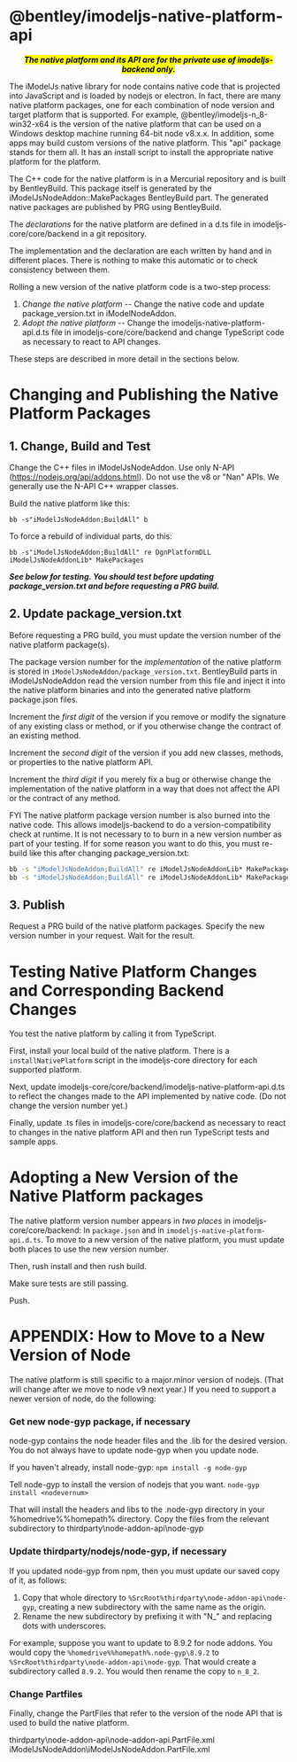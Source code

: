 ﻿# @bentley/imodeljs-native-platform-api

<p style="text-align: center;">
<i><mark>
<b>The native platform and its API are for the private use of imodeljs-backend only.</b>
</i></mark>
</p>

The iModelJs native library for node contains native code that is projected into JavaScript and is loaded by nodejs or electron. In fact, there are many native platform packages, one for each combination of node version and target platform that is supported. For example, @bentley/imodeljs-n_8-win32-x64 is the version of the native platform that can be used on a Windows desktop machine running 64-bit node v8.x.x. In addition, some apps may build custom versions of the native platform. This "api" package stands for them all. It has an install script to install the appropriate native platform for the platform.

The C++ code for the native platform is in a Mercurial repository and is built by BentleyBuild. This package itself is generated by the iModelJsNodeAddon::MakePackages BentleyBuild part. The generated native packages are published by PRG using BentleyBuild.

The *declarations* for the native platform are defined in a d.ts file in imodeljs-core/core/backend in a git repository.

The implementation and the declaration are each written by hand and in different places. There is nothing to make this automatic or to check consistency between them.

Rolling a new version of the native platform code is a two-step process:
1. *Change the native platform* -- Change the native code and update package_version.txt in iModelNodeAddon.
2. *Adopt the native platform* -- Change the imodeljs-native-platform-api.d.ts file in imodeljs-core/core/backend and change TypeScript code as necessary to react to API changes.

These steps are described in more detail in the sections below.

# Changing and Publishing the Native Platform Packages

## 1. Change, Build and Test

Change the C++ files in iModelJsNodeAddon. Use only N-API (https://nodejs.org/api/addons.html). Do not use the v8 or "Nan" APIs. We generally use the N-API C++ wrapper classes.

Build the native platform like this:

`bb -s"iModelJsNodeAddon;BuildAll" b`

To force a rebuild of individual parts, do this:

`bb -s"iModelJsNodeAddon;BuildAll" re DgnPlatformDLL iModelJsNodeAddonLib* MakePackages`

***See below for testing. You should test before updating package_version.txt and before requesting a PRG build.***

## 2. Update package_version.txt

Before requesting a PRG build, you must update the version number of the native platform package(s).

The package version number for the *implementation* of the native platform is stored in `iModelJsNodeAddon/package_version.txt`. BentleyBuild parts in iModelJsNodeAddon read the version number from this file and inject it into the native platform binaries and into the generated native platform package.json files.

Increment the *first digit* of the version if you remove or modify the signature of any existing class or method, or if you otherwise change the contract of an existing method.

Increment the *second digit* of the version if you add new classes, methods, or properties to the native platform API.

Increment the *third digit* if you merely fix a bug or otherwise change the implementation of the native platform in a way that does not affect the API or the contract of any method.

FYI The native platform package version number is also burned into the native code. This allows imodeljs-backend to do a version-compatibility check at runtime. It is not necessary to to burn in a new version number as part of your testing. If for some reason you want to do this, you must re-build like this after changing package_version.txt:

``` cmd
bb -s "iModelJsNodeAddon;BuildAll" re iModelJsNodeAddonLib* MakePackages -c
bb -s "iModelJsNodeAddon;BuildAll" re iModelJsNodeAddonLib* MakePackages
```

## 3. Publish

Request a PRG build of the native platform packages. Specify the new version number in your request. Wait for the result.

# Testing Native Platform Changes and Corresponding Backend Changes

You test the native platform by calling it from TypeScript.

First, install your local build of the native platform. There is a `installNativePlatform` script in the imodeljs-core directory for each supported platform.

Next, update imodeljs-core/core/backend/imodeljs-native-platform-api.d.ts to reflect the changes made to the API implemented by native code. (Do not change the version number yet.)

Finally, update .ts files in imodeljs-core/core/backend as necessary to react to changes in the native platform API and then run TypeScript tests and sample apps.

# Adopting a New Version of the Native Platform packages

The native platform version number appears in *two places* in imodeljs-core/core/backend: In `package.json` and in `imodeljs-native-platform-api.d.ts`. To move to a new version of the native platform, you must update both places to use the new version number.

Then, rush install and then rush build.

Make sure tests are still passing.

Push.

# APPENDIX: How to Move to a New Version of Node

The native platform is still specific to a major.minor version of nodejs. (That will change after we move to node v9 next year.) If you need to support a newer version of node, do the following:

### Get new node-gyp package, if necessary

node-gyp contains the node header files and the .lib for the desired version. You do not always have to update node-gyp when you update node.

If you haven't already, install node-gyp:
`npm install -g node-gyp`

Tell node-gyp to install the version of nodejs that you want.
`node-gyp install <nodevernum>`

That will install the headers and libs to the .node-gyp directory in your %homedrive%%homepath% directory. Copy the files from the relevant subdirectory to thirdparty\node-addon-api\node-gyp

### Update thirdparty/nodejs/node-gyp, if necessary

If you updated node-gyp from npm, then you must update our saved copy of it, as follows:

1. Copy that whole directory to `%SrcRoot%thirdparty\node-addon-api\node-gyp`, creating a new subdirectory with the same name as the origin.
2. Rename the new subdirectory by prefixing it with "N_" and replacing dots with underscores.

For example, suppose you want to update to 8.9.2 for node addons. You would copy the `%homedrive%%homepath%.node-gyp\8.9.2` to `%SrcRoot%thirdparty\node-addon-api\node-gyp`. That would create a subdirectory called `8.9.2`. You would then rename the copy to `n_8_2`.

### Change Partfiles

Finally, change the PartFiles that refer to the version of the node API that is used to build the native platform.

thirdparty\node-addon-api\node-addon-api.PartFile.xml
iModelJsNodeAddon\iModelJsNodeAddon.PartFile.xml
